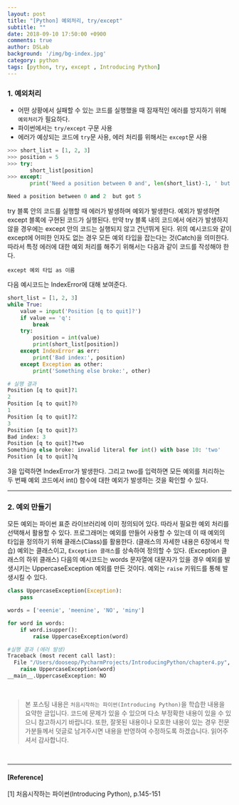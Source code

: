 ```yaml
---
layout: post
title: "[Python] 예외처리, try/except"
subtitle: ""
date: 2018-09-10 17:50:00 +0900
comments: true
author: DSLab
background: '/img/bg-index.jpg'
category: python
tags: [python, try, except , Introducing Python]
---
```


### 1. 예외처리
  - 어떤 상황에서 실패할 수 있는 코드를 실행했을 때 잠재적인 에러를 방지하기 위해 `예외처리`가 필요하다.
  - 파이썬에서는 `try/except` 구문 사용
  - 에러가 예상되는 코드에 `try`문 사용, 에러 처리를 위해서는 `except`문 사용

```python
>>> short_list = [1, 2, 3]
>>> position = 5
>>> try:
       short_list[position]
>>> except:
       print('Need a position between 0 and', len(short_list)-1, ' but got', position)

Need a position between 0 and 2  but got 5
```
try 블록 안의 코드를 실행할 때 에러가 발생하며 예외가 발생한다. 예외가 발생하면 except 블록에 구현된 코드가 실행된다. 만약 try 블록 내의 코드에서 에러가 발생하지 않을 경우에는 except 안의 코드는 실행되지 않고 건넌뛰게 된다. 위의 예시코드와 같이 except에 어떠한 인자도 없는 경우 모든 예외 타입을 잡는다는 것(Catch)을 의미한다. 따라서 특정 에러에 대한 예외 처리를 해주기 위해서는 다음과 같이 코드를 작성해야 한다.

`except 예외 타입 as 이름`

다음 예시코드는 IndexError에 대해 보여준다.
```python
short_list = [1, 2, 3]
while True:
    value = input('Position [q to quit]?')
    if value == 'q':
        break
    try:
        position = int(value)
        print(short_list[position])
    except IndexError as err:
        print('Bad index:', position)
    except Exception as other:
        print('Something else broke:', other)

# 실행 결과
Position [q to quit]?1
2
Position [q to quit]?0
1
Position [q to quit]?2
3
Position [q to quit]?3
Bad index: 3
Position [q to quit]?two
Something else broke: invalid literal for int() with base 10: 'two'
Position [q to quit]?q
```
3을 입력하면 IndexError가 발생한다. 그리고 two를 입력하면 모든 예외를 처리하는 두 번째 예외 코드에서 int() 함수에 대한 예외가 발생하는 것을 확인할 수 있다.

---

### 2. 예외 만들기
모든 예외는 파이썬 표준 라이브러리에 이미 정의되어 있다. 따라서 필요한 예외 처리를 선택해서 활용할 수 있다. 프로그래머는 예외를 만들어 사용할 수 있는데 이 때 예외의 타입을 정의하기 위해 클래스(Class)를 활용한다. (클래스의 자세한 내용은 6장에서 학습) 예외는 클래스이고, `Exception 클래스`를 상속하여 정의할 수 있다. (Exception 클래스의 하위 클래스) 다음의 예시코드는 words 문자열에 대문자가 있을 경우 예외를 발생시키는 UppercaseException 예외를 만든 것이다. 예외는 `raise` 키워드를 통해 발생시킬 수 있다.

```python
class UppercaseException(Exception):
    pass

words = ['eeenie', 'meenine', 'NO', 'miny']

for word in words:
    if word.isupper():
        raise UppercaseException(word)

#실행 결과 (에러 발생)
Traceback (most recent call last):
  File "/Users/dooseop/PycharmProjects/IntroducingPython/chapter4.py", line 32, in <module>
    raise UppercaseException(word)
__main__.UppercaseException: NO
```


<br>

>본 포스팅 내용은 `처음시작하는 파이썬(Introducing Python)`을 학습한 내용을 요약한 글입니다. 코드에 문제가 있을 수 있으며 다소 부정확한 내용이 있을 수 있으니 참고하시기 바랍니다. 또한, 잘못된 내용이나 모호한 내용이 있는 경우 전문가분들께서 덧글로 남겨주시면 내용을 반영하여 수정하도록 하겠습니다. 읽어주셔서 감사합니다.



<br>

---

#### [Reference]

[1] 처음시작하는 파이썬(Introducing Python), p.145-151
